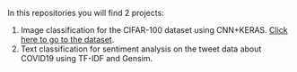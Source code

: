 In this repositories you will find 2 projects:

1. Image classification for the CIFAR-100 dataset using CNN+KERAS. [Click here to go to the dataset](https://www.cs.toronto.edu/~kriz/cifar.html).
2. Text classification for sentiment analysis on the tweet data about COVID19 using TF-IDF and Gensim.
